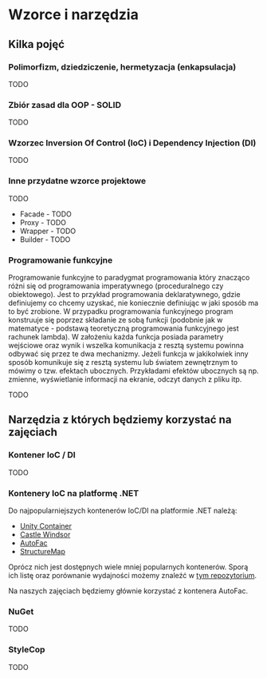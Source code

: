 # Wzorce i narzędzia

## Kilka pojęć

### Polimorfizm, dziedziczenie, hermetyzacja (enkapsulacja)

TODO

### Zbiór zasad dla OOP - SOLID

TODO

### Wzorzec Inversion Of Control (IoC) i Dependency Injection (DI)

TODO

### Inne przydatne wzorce projektowe

TODO
* Facade - TODO
* Proxy - TODO
* Wrapper - TODO
* Builder - TODO

### Programowanie funkcyjne

Programowanie funkcyjne to paradygmat programowania który znacząco różni się od programowania imperatywnego (proceduralnego czy obiektowego).
Jest to przykład programowania deklaratywnego, gdzie definiujemy co chcemy uzyskać, nie koniecznie definiując w jaki sposób ma to być zrobione.
W przypadku programowania funkcyjnego program konstruuje się poprzez składanie ze sobą funkcji (podobnie jak w matematyce - podstawą teoretyczną programowania funkcyjnego jest rachunek lambda).
W założeniu każda funkcja posiada parametry wejściowe oraz wynik i wszelka komunikacja z resztą systemu powinna odbywać się przez te dwa mechanizmy.
Jeżeli funkcja w jakikolwiek inny sposób komunikuje się z resztą systemu lub światem zewnętrznym to mówimy o tzw. efektach ubocznych.
Przykładami efektów ubocznych są np. zmienne, wyświetlanie informacji na ekranie, odczyt danych z pliku itp.

TODO

## Narzędzia z których będziemy korzystać na zajęciach

### Kontener IoC / DI

TODO

### Kontenery IoC na platformę .NET

Do najpopularniejszych kontenerów IoC/DI na platformie .NET należą:
* [Unity Container](https://github.com/unitycontainer/unity)
* [Castle Windsor](https://github.com/castleproject/Windsor)
* [AutoFac](https://github.com/autofac/Autofac)
* [StructureMap](https://github.com/structuremap/structuremap)

Oprócz nich jest dostępnych wiele mniej popularnych kontenerów. Sporą ich listę oraz porównanie wydajności możemy znaleźć w [tym repozytorium](https://github.com/danielpalme/IocPerformance).

Na naszych zajęciach będziemy głównie korzystać z kontenera AutoFac.

### NuGet

TODO

### StyleCop

TODO

